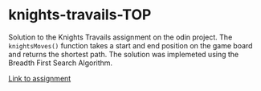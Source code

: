 # knights-travails-TOP

Solution to the Knights Travails assignment on the odin project.
The `knightsMoves()` function takes a start and end position on the game board and returns the shortest path.
The solution was implemeted using the Breadth First Search Algorithm.

[Link to assignment](https://www.theodinproject.com/lessons/javascript-knights-travails)
